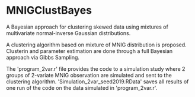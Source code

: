 # MNIGClustBayes
A Bayesian approach for clustering skewed data using mixtures of multivariate normal-inverse Gaussian distributions.

A clustering algorithm based on mixture of MNIG distribution is proposed. Clusterin and parameter estimation are done through a full Bayesian approach via Gibbs Sampling.

The 'program_2var.r' file provides the code to a simulation study where 2 groups of 2-variate MNIG observation are simulated and sent to the clustering algorithm. 'Simulation_2var_seed2019.RData' saves all results of one run of the code on the data simulated in 'program_2var.r'.